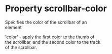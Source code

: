 # Property scrollbar-color

Specifies the color of the scrollbar of an  
element  

'color' - apply the first color to the thumb of  
the scrollbar, and the second color to the track  
of the scrollbar.  
